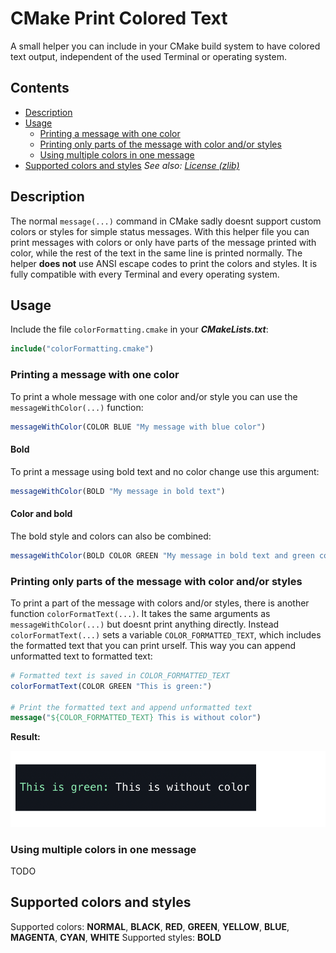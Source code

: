 # CMake Print Colored Text

A small helper you can include in your CMake build system to have colored text output, independent of the used Terminal or operating system.

## Contents
- [Description](#description)
- [Usage](#usage)
    - [Printing a message with one color](#printing-a-message-with-one-color)
    - [Printing only parts of the message with color and/or styles](#printing-only-parts-of-the-message-with-color-andor-styles)
    - [Using multiple colors in one message](#using-multiple-colors-in-one-message)
- [Supported colors and styles](#supported-colors-and-styles)
*See also: [License (zlib)](LICENSE.md)*

## Description
The normal `message(...)` command in CMake sadly doesnt support custom colors or styles for simple status messages. With this helper file you can print messages with colors or only have parts of the message printed with color, while the rest of the text in the same line is printed normally.
The helper **does not** use ANSI escape codes to print the colors and styles. It is fully compatible with every Terminal and every operating system.

## Usage
Include the file `colorFormatting.cmake` in your ***CMakeLists.txt***:
```cmake
include("colorFormatting.cmake")
```


### Printing a message with one color
To print a whole message with one color and/or style you can use the `messageWithColor(...)` function:
```cmake
messageWithColor(COLOR BLUE "My message with blue color")
```
#### Bold
To print a message using bold text and no color change use this argument:
```cmake
messageWithColor(BOLD "My message in bold text")
```

#### Color and bold
The bold style and colors can also be combined:
```cmake
messageWithColor(BOLD COLOR GREEN "My message in bold text and green color")
```


### Printing only parts of the message with color and/or styles
To print a part of the message with colors and/or styles, there is another function `colorFormatText(...)`. It takes the same arguments as `messageWithColor(...)` but doesnt print anything directly. Instead `colorFormatText(...)` sets a variable `COLOR_FORMATTED_TEXT`, which includes the formatted text that you can print urself. This way you can append unformatted text to formatted text:

```cmake
# Formatted text is saved in COLOR_FORMATTED_TEXT
colorFormatText(COLOR GREEN "This is green:")

# Print the formatted text and append unformatted text
message("${COLOR_FORMATTED_TEXT} This is without color")
```
**Result:**
<p align="center">
<img src="/img/partial_color.png" alt="Partial Color" max_width=70%/>
</p>

### Using multiple colors in one message
TODO


## Supported colors and styles
Supported colors: **NORMAL**, **BLACK**, **RED**, **GREEN**, **YELLOW**, **BLUE**, **MAGENTA**, **CYAN**, **WHITE**
Supported styles: **BOLD**
